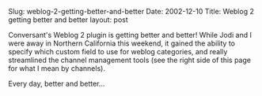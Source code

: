 Slug: weblog-2-getting-better-and-better
Date: 2002-12-10
Title: Weblog 2 getting better and better
layout: post

Conversant&#39;s Weblog 2 plugin is getting better and better! While Jodi and I were away in Northern California this weekend, it gained the ability to specify which custom field to use for weblog categories, and really streamlined the channel management tools (see the right side of this page for what I mean by channels).

Every day, better and better...
